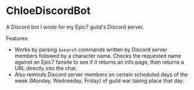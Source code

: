 # ChloeDiscordBot
A Discord bot I wrote for my Epic7 guild's Discord server.

Features:
- Works by parsing `$search` commands written by Discord server members followed by a character name. Checks the requested name against an Epic7 fansite to see if it returns an info page, then returns a URL directly into the chat.<br>
- Also reminds Discord server members on certain scheduled days of the week (Monday, Wednesday, Friday) of guild war taking place that day.

